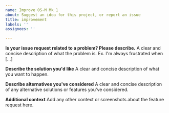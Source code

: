 ```yaml
---
name: Improve OS-M Mk 1
about: Suggest an idea for this project, or report an issue
title: improvement
labels: ''
assignees: ''

---
```


**Is your issue request related to a problem? Please describe.**
A clear and concise description of what the problem is. Ex. I'm always frustrated when [...]

**Describe the solution you'd like**
A clear and concise description of what you want to happen.

**Describe alternatives you've considered**
A clear and concise description of any alternative solutions or features you've considered.

**Additional context**
Add any other context or screenshots about the feature request here.
